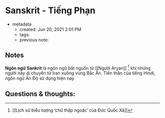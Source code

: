 # Sanskrit - Tiếng Phạn

- metadata
	- created: Jun 20, 2021 2:01 PM
	- tags:
	- previous note:

## Notes

**Ngôn ngữ Sankrit** là ngôn ngữ bắt nguồn từ [[Người Aryan]] [^1] khi những người này di chuyển từ Iran xuống vùng Bắc Ấn. Tiền thân của tiếng Hindi, ngôn ngữ Ấn Độ sử dụng hiện nay

## Questions & thoughts:

[^1]: [[Lịch sử biểu tượng ‘chữ thập ngoặc’ của Đức Quốc Xã]]